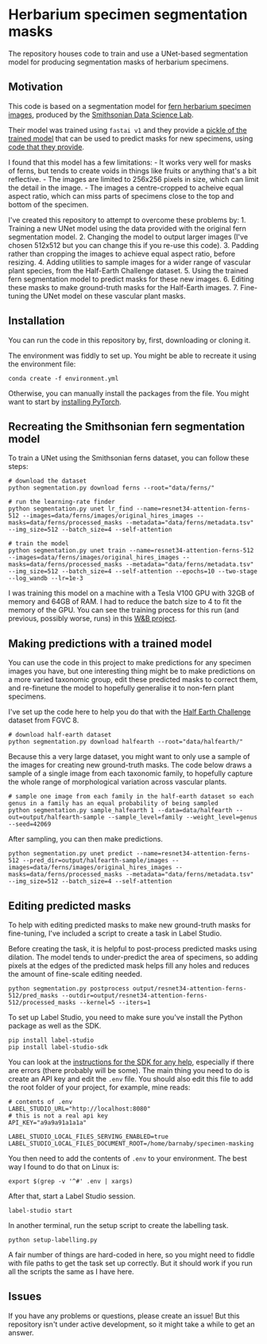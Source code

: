 # Herbarium specimen segmentation masks

The repository houses code to train and use a UNet-based segmentation model for producing segmentation masks of herbarium specimens.

## Motivation

This code is based on a segmentation model for [fern herbarium specimen images](https://bsapubs.onlinelibrary.wiley.com/doi/10.1002/aps3.11352), produced by the [Smithsonian Data Science Lab](https://datascience.si.edu/).

Their model was trained using `fastai v1` and they provide a [pickle of the trained model](https://smithsonian.figshare.com/articles/software/Fern_Segmentation_pickle_file/12967889) that can be used to predict masks for new specimens, using [code that they provide](https://github.com/sidatasciencelab/fern_segmentation).

I found that this model has a few limitations:
    - It works very well for masks of ferns, but tends to create voids in things like fruits or anything that's a bit reflective.
    - The images are limited to 256x256 pixels in size, which can limit the detail in the image.
    - The images a centre-cropped to acheive equal aspect ratio, which can miss parts of specimens close to the top and bottom of the specimen.

I've created this repository to attempt to overcome these problems by:
    1. Training a new UNet model using the data provided with the original fern segmentation model.
    2. Changing the model to output larger images (I've chosen 512x512 but you can change this if you re-use this code).
    3. Padding rather than cropping the images to achieve equal aspect ratio, before resizing.
    4. Adding utilities to sample images for a wider range of vascular plant species, from the Half-Earth Challenge dataset.
    5. Using the trained fern segmentation model to predict masks for these new images.
    6. Editing these masks to make ground-truth masks for the Half-Earth images.
    7. Fine-tuning the UNet model on these vascular plant masks.

## Installation

You can run the code in this repository by, first, downloading or cloning it.

The environment was fiddly to set up. You might be able to recreate it using the environment file:
```
conda create -f environment.yml
```

Otherwise, you can manually install the packages from the file. You might want to start by [installing PyTorch](https://pytorch.org/get-started/locally/).

## Recreating the Smithsonian fern segmentation model

To train a UNet using the Smithsonian ferns dataset, you can follow these steps:
```
# download the dataset
python segmentation.py download ferns --root="data/ferns/"

# run the learning-rate finder
python segmentation.py unet lr_find --name=resnet34-attention-ferns-512 --images=data/ferns/images/original_hires_images --masks=data/ferns/processed_masks --metadata="data/ferns/metadata.tsv" --img_size=512 --batch_size=4 --self-attention

# train the model
python segmentation.py unet train --name=resnet34-attention-ferns-512 --images=data/ferns/images/original_hires_images --masks=data/ferns/processed_masks --metadata="data/ferns/metadata.tsv" --img_size=512 --batch_size=4 --self-attention --epochs=10 --two-stage --log_wandb --lr=1e-3
```

I was training this model on a machine with a Tesla V100 GPU with 32GB of memory and 64GB of RAM. I had to reduce the batch size to 4 to fit the memory of the GPU. You can see the training process for this run (and previous, possibly worse, runs) in this [W&B project](https://wandb.ai/barnabywalker/unet-segmenter/runs/jyxwafb4).

## Making predictions with a trained model

You can use the code in this project to make predictions for any specimen images you have, but one interesting thing might be to make predictions on a more varied taxonomic group, edit these predicted masks to correct them, and re-finetune the model to hopefully generalise it to non-fern plant specimens.

I've set up the code here to help you do that with the [Half Earth Challenge](https://www.frontiersin.org/articles/10.3389/fpls.2021.787127/full) dataset from FGVC 8.
```
# download half-earth dataset
python segmentation.py download halfearth --root="data/halfearth/"
```

Because this a very large dataset, you might want to only use a sample of the images for creating new ground-truth masks. The code below draws a sample of a single image from each taxonomic family, to hopefully capture the whole range of morphological variation across vascular plants.

```
# sample one image from each family in the half-earth dataset so each genus in a family has an equal probability of being sampled
python segmentation.py sample_halfearth 1 --data=data/halfearth --out=output/halfearth-sample --sample_level=family --weight_level=genus --seed=42069
```

After sampling, you can then make predictions.
```
python segmentation.py unet predict --name=resnet34-attention-ferns-512 --pred_dir=output/halfearth-sample/images --images=data/ferns/images/original_hires_images --masks=data/ferns/processed_masks --metadata="data/ferns/metadata.tsv" --img_size=512 --batch_size=4 --self-attention
```

## Editing predicted masks

To help with editing predicted masks to make new ground-truth masks for fine-tuning, I've included a script to create a task in Label Studio.

Before creating the task, it is helpful to post-process predicted masks using dilation. The model tends to under-predict the area of specimens, so adding pixels at the edges of the predicted mask helps fill any holes and reduces the amount of fine-scale editing needed.
```
python segmentation.py postprocess output/resnet34-attention-ferns-512/pred_masks --outdir=output/resnet34-attention-ferns-512/processed_masks --kernel=5 --iters=1
```

To set up Label Studio, you need to make sure you've install the Python package as well as the SDK.
```
pip install label-studio
pip install label-studio-sdk
```

You can look at the [instructions for the SDK for any help](https://labelstud.io/guide/sdk.html), especially if there are errors (there probably will be some). The main thing you need to do is create an API key and edit the `.env` file. You should also edit this file to add the root folder of your project, for example, mine reads:
```
# contents of .env
LABEL_STUDIO_URL="http://localhost:8080"
# this is not a real api key
API_KEY="a9a9a91a1a1a"

LABEL_STUDIO_LOCAL_FILES_SERVING_ENABLED=true
LABEL_STUDIO_LOCAL_FILES_DOCUMENT_ROOT=/home/barnaby/specimen-masking
```

You then need to add the contents of `.env` to your environment. The best way I found to do that on Linux is:
```
export $(grep -v '^#' .env | xargs)
```

After that, start a Label Studio session.
```
label-studio start
```

In another terminal, run the setup script to create the labelling task.
```
python setup-labelling.py
```

A fair number of things are hard-coded in here, so you might need to fiddle with file paths to get the task set up correctly. But it should work if you run all the scripts the same as I have here.

## Issues

If you have any problems or questions, please create an issue! But this repository isn't under active development, so it might take a while to get an answer.
